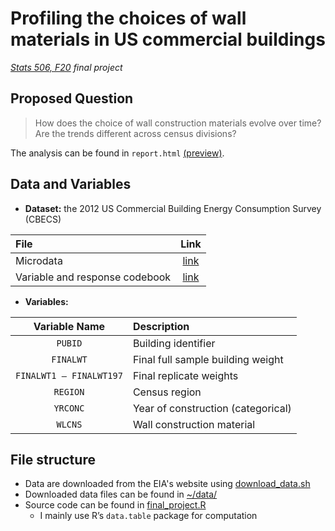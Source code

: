 # Profiling the choices of wall materials in US commercial buildings

*[Stats 506, F20](https://github.com/jbhender/Stats506_F20) final project*

## Proposed Question

> How does the choice of wall construction materials evolve over time? Are the trends different across census divisions?  

The analysis can be found in `report.html` [(preview)](https://raw.githack.com/longyyu/Stats506_FinalProj/main/report.html). 

## Data and Variables

* **Dataset:** the 2012 US Commercial Building Energy Consumption Survey (CBECS)  

| File | Link |
| :---- | :----: |
| Microdata | [link](https://www.eia.gov/consumption/commercial/data/2012/xls/2012_public_use_data_aug2016.csv) |
| Variable and response codebook | [link](https://www.eia.gov/consumption/commercial/data/2012/xls/2012microdata_codebook.xlsx) |


* **Variables:**  
  
| Variable Name | Description |
| :----: | :---- |
| `PUBID` | Building identifier |
| `FINALWT` | Final full sample building weight |
| `FINALWT1 – FINALWT197` | Final replicate weights |
| `REGION` | Census region |
| `YRCONC` | Year of construction (categorical) |
| `WLCNS` | Wall construction material |

## File structure

*  Data are downloaded from the EIA's website using [download_data.sh](https://github.com/longyyu/Stats506_FinalProj/blob/main/download_data.sh)
*  Downloaded data files can be found in [~/data/](https://github.com/longyyu/Stats506_FinalProj/tree/main/data)
*  Source code can be found in [final_project.R](https://github.com/longyyu/Stats506_FinalProj/blob/main/final_project.R)
    *  I mainly use R’s `data.table` package for computation
